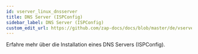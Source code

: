 ```yaml
---
id: vserver_linux_dnsserver
title: DNS Server (ISPConfig)
sidebar_label: DNS Server (ISPConfig)
custom_edit_url: https://github.com/zap-docs/docs/blob/master/de/vserver_linux_dnsserver.md
---
```


Erfahre mehr über die Installation eines DNS Servers (ISPConfig).